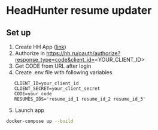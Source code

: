 #  HeadHunter resume updater #

## Set up ##

1. Create HH App ([link](https://dev.hh.ru/admin/))
2. Authorize in https://hh.ru/oauth/authorize?response_type=code&client_id=<YOUR_CLIENT_ID>
3. Get CODE from URL after login
4. Create .env file with following variables
```
   CLIENT_ID=your_client_id
   CLIENT_SECRET=your_client_secret
   CODE=your_code
   RESUMES_IDS='resume_id_1 resume_id_2 resume_id_3'
```
5. Launch app
```bash
docker-compose up --build
```
